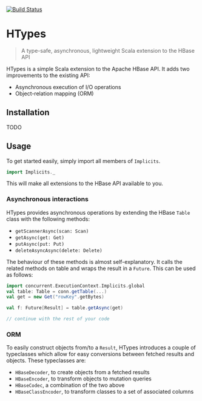 [![Build Status](https://travis-ci.org/SvenvDam/HTypes.svg?branch=master)](https://travis-ci.org/SvenvDam/HTypes)

# HTypes
> A type-safe, asynchronous, lightweight Scala extension to the HBase API 

HTypes is a simple Scala extension to the Apache HBase API.
It adds two improvements to the existing API:

* Asynchronous execution of I/O operations
* Object-relation mapping (ORM)

## Installation

TODO

## Usage
To get started easily, simply import all members of `Implicits`.

```scala
import Implicits._
```

This will make all extensions to the HBase API available to you.

### Asynchronous interactions

HTypes provides asynchronous operations by extending the HBase `Table` class with the following methods:
* `getScannerAsync(scan: Scan)`
* `getAsync(get: Get)`
* `putAsync(put: Put)`
* `deleteAsyncAsync(delete: Delete)`

The behaviour of these methods is almost self-explanatory.
It calls the related methods on table and wraps the result in a `Future`.
This can be used as follows:

```scala
import concurrent.ExecutionContext.Implicits.global
val table: Table = conn.getTable(...)
val get = new Get("rowKey".getBytes)

val f: Future[Result] = table.getAsync(get)

// continue with the rest of your code
```

### ORM

To easily construct objects from/to a `Result`, HTypes introduces a couple of typeclasses which allow for easy conversions between fetched results and objects.
These typeclasses are:

* `HBaseDecoder`, to create objects from a fetched results
* `HBaseEncoder`, to transform objects to mutation queries
* `HBaseCodec`, a combination of the two above
* `HBaseClassEncoder`, to transform classes to a set of associated columns
